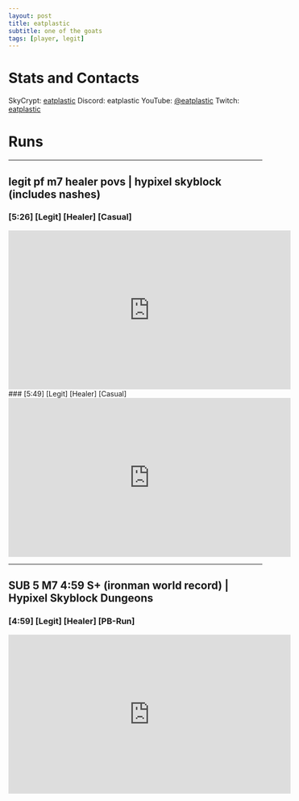 ```yaml
---
layout: post
title: eatplastic
subtitle: one of the goats
tags: [player, legit]
---
```


# Stats and Contacts
SkyCrypt: [eatplastic]([https://sky.shiiyu.moe/stats/NoseThe/Raspberry](https://sky.shiiyu.moe/stats/eatplastic/Mango))  
Discord: eatplastic
YouTube: [@eatplastic]([https://www.youtube.com/@NoseThe](https://www.youtube.com/@eatplastic))  
Twitch: [eatplastic]([https://www.twitch.tv/nose_the](https://www.twitch.tv/eatplastic))  

# Runs
---  
## legit pf m7 healer povs | hypixel skyblock (includes nashes)
### [5:26] [Legit] [Healer] [Casual] 
<iframe width="560" height="315" src="https://www.youtube.com/embed/stY17JPe4FU?si=E0JRBCFmdMIsFICa" title="YouTube video player" frameborder="0" allow="accelerometer; autoplay; clipboard-write; encrypted-media; gyroscope; picture-in-picture; web-share" referrerpolicy="strict-origin-when-cross-origin" allowfullscreen></iframe>
### [5:49] [Legit] [Healer] [Casual] 
<iframe width="560" height="315" src="https://www.youtube.com/embed/stY17JPe4FU?si=FCwy8eztIz9_9vIc&amp;start=339" title="YouTube video player" frameborder="0" allow="accelerometer; autoplay; clipboard-write; encrypted-media; gyroscope; picture-in-picture; web-share" referrerpolicy="strict-origin-when-cross-origin" allowfullscreen></iframe>

---
## SUB 5 M7 4:59 S+ (ironman world record) | Hypixel Skyblock Dungeons
### [4:59] [Legit] [Healer] [PB-Run] 
<iframe width="560" height="315" src="https://www.youtube.com/embed/puSP1hiBUSY?si=FXyX_WQIwYVRY8kn" title="YouTube video player" frameborder="0" allow="accelerometer; autoplay; clipboard-write; encrypted-media; gyroscope; picture-in-picture; web-share" referrerpolicy="strict-origin-when-cross-origin" allowfullscreen></iframe>
